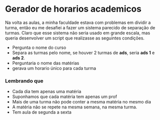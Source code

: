 # Gerador de horarios academicos

Na volta as aulas, a minha faculdade estava com problemas em dividir a turma, então eu me desafiei a fazer um sistema parecido de separação de turmas.
Claro que esse sistema não seria usado em grande escala, mas queria desenvolver um script que realizasse as seguintes condições.

- Pergunta o nome do curso
- Separa as turmas pelo nome, se houver 2 turmas de **ads**, seria **ads 1** e **ads 2**.
- Perguntaria o nome das matérias
- gerava um horario único para cada turma

### Lembrando que

- Cada dia tem apenas uma matéria
- Suponhamos que cada matéria tem apenas um prof
- Mais de uma turma não pode conter a mesma matéria no mesmo dia
- A matéria não se repete na mesma semana, na mesma turma.
- Tem aula de segunda a sexta
